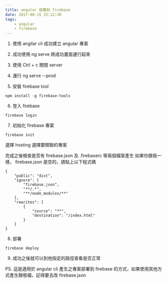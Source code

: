 ```yaml
---
title: angular 部署到 firebase
date: 2017-08-15 15:12:30
tags:
    - angular
    - firebase
---
```


1. 使用 angilar cli 成功建立 angular 專案

2. 成功使用 ng serve 將成功畫面運行起來

3. 使用 Ctrl + c 關閉 server

4. 運行 ng serve --prod 

5. 安裝 firebase tool

```
npm install -g firebase-tools
```

6. 登入 firebase

```
firebase login
```

7. 初始化 firebase 專案

```
firebase init
```

選擇 hosting
選擇要關聯的專案

完成之後檢查是否有 firebase.json 及 .firebaserc 等兩個檔案產生
如果你跟我一樣， firebase.json 是空的，請貼上以下程式碼

```
{
    "public": "dist",
    "ignore": [
        "firebase.json",
        "**/.*",
        "**/node_modules/**"
    ],
    "rewrites": [
        {
            "source": "**",
            "destination": "/index.html"
        }
    ]
}
```

8. 部署

```
firebase deploy
```

9. 成功之後就可以到他指定的路徑查看是否正常

PS. 這是適用於 angular cli 產生之專案部署到 firebase 的方式，如果使用其他方式產生靜態檔，記得要去改 firebase.json